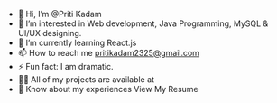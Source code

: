 - 👋 Hi, I’m @Priti Kadam
- 👀 I’m interested in Web development, Java Programming, MySQL & UI/UX designing.
- 🌱 I’m currently learning React.js
- 📫 How to reach me pritikadam2325@gmail.com
- ⚡ Fun fact: I am dramatic.
- 👨‍💻 All of my projects are available at
- 📄 Know about my experiences View My Resume


<!---
Priti0308/Priti0308 is a ✨ special ✨ repository because its `README.md` (this file) appears on your GitHub profile.
You can click the Preview link to take a look at your changes.
--->
